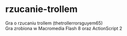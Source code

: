 # rzucanie-trollem
Gra o rzucaniu trollem (thetrollerrorsguyem65)<br>
Gra zrobiona w Macromedia Flash 8 oraz ActionScript 2<br>
